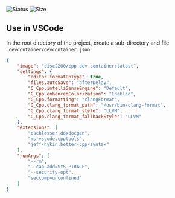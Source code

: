 ![Status](https://img.shields.io/github/workflow/status/cisc2200/dockerfiles/ci)
![Size](https://img.shields.io/docker/image-size/cisc2200/cpp-dev-container/latest)

## Use in VSCode

In the root directory of the project, create a sub-directory and file `.devcontainer/devcontainer.json`:

```json
{
	"image": "cisc2200/cpp-dev-container:latest",
	"settings": {
		"editor.formatOnType": true,
		"files.autoSave": "afterDelay",
		"C_Cpp.intelliSenseEngine": "Default",
		"C_Cpp.enhancedColorization": "Enabled",
		"C_Cpp.formatting": "clangFormat",
		"C_Cpp.clang_format_path": "/usr/bin/clang-format",
		"C_Cpp.clang_format_style": "LLVM",
		"C_Cpp.clang_format_fallbackStyle": "LLVM"
	},
	"extensions": [
		"cschlosser.doxdocgen",
		"ms-vscode.cpptools",
		"jeff-hykin.better-cpp-syntax"
	],
	"runArgs": [
		"--rm",
		"--cap-add=SYS_PTRACE",
		"--security-opt",
		"seccomp=unconfined"
	]
}
```
